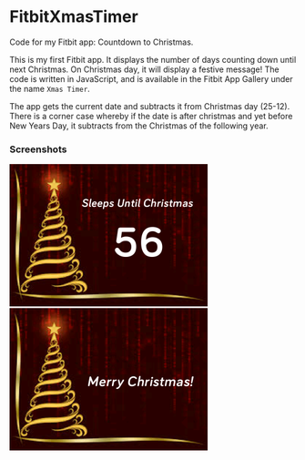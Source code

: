 # FitbitXmasTimer
Code for my Fitbit app: Countdown to Christmas.

This is my first Fitbit app. It displays the number of days counting down until next Christmas. On Christmas day, it will display a festive message! The code is written in JavaScript, and is available in the Fitbit App Gallery under the name `Xmas Timer`.

The app gets the current date and subtracts it from Christmas day (25-12). There is a corner case whereby if the date is after christmas and yet before New Years Day, it subtracts from the Christmas of the following year. 

### Screenshots

![](./screenshots/screenshot_1.png)
![](./screenshots/screenshot_2.png)
